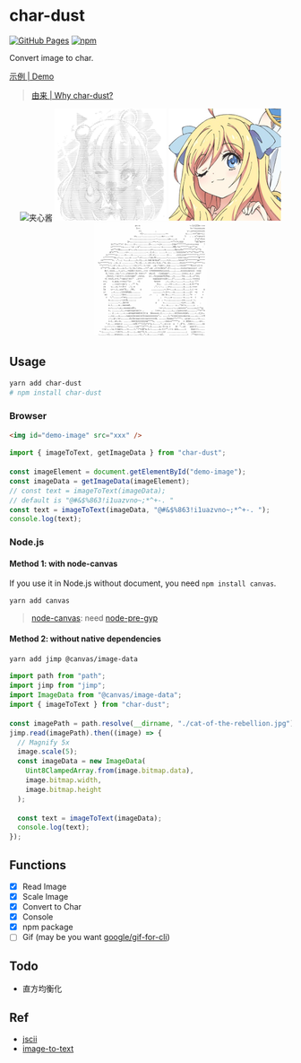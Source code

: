 # char-dust

[![GitHub Pages](https://github.com/YunYouJun/char-dust/actions/workflows/gh-pages.yml/badge.svg)](https://github.com/YunYouJun/char-dust/actions/workflows/gh-pages.yml)
[![npm](https://img.shields.io/npm/v/char-dust)](http://npmjs.com/package/char-dust)

Convert image to char.

[示例 | Demo](https://yunyoujun.github.io/char-dust/)

> [由来 | Why char-dust?](https://www.yunyoujun.cn/posts/why-make-char-dust/)

<div align="center">
<img src="https://cdn.jsdelivr.net/gh/YunYouJun/yun/images/meme/yun-good-with-bg.jpg" width='200' alt="夹心酱"/>
<img src="./demo/public/img/examples/xiao-yun-good-ascii.jpg" width='200' alt="xiao-yun char"/>
<img src="./demo/public/img/examples/夹心酱.jpg" width='200' alt="夹心酱"/>
<img src="./demo/public/img/examples/jashin.jpg" width='200' alt="jashin char"/>
</div>

## Usage

```sh
yarn add char-dust
# npm install char-dust
```

### Browser

```html
<img id="demo-image" src="xxx" />
```

```ts
import { imageToText, getImageData } from "char-dust";

const imageElement = document.getElementById("demo-image");
const imageData = getImageData(imageElement);
// const text = imageToText(imageData);
// default is "@#&$%863!i1uazvno~;*^+-. "
const text = imageToText(imageData, "@#&$%863!i1uazvno~;*^+-. ");
console.log(text);
```

### Node.js

#### Method 1: with node-canvas

If you use it in Node.js without document, you need `npm install canvas`.

```sh
yarn add canvas
```

> [node-canvas](https://github.com/Automattic/node-canvas): need [node-pre-gyp](https://github.com/mapbox/node-pre-gyp)

#### Method 2: without native dependencies

```sh
yarn add jimp @canvas/image-data
```

```ts
import path from "path";
import jimp from "jimp";
import ImageData from "@canvas/image-data";
import { imageToText } from "char-dust";

const imagePath = path.resolve(__dirname, "./cat-of-the-rebellion.jpg");
jimp.read(imagePath).then((image) => {
  // Magnify 5x
  image.scale(5);
  const imageData = new ImageData(
    Uint8ClampedArray.from(image.bitmap.data),
    image.bitmap.width,
    image.bitmap.height
  );

  const text = imageToText(imageData);
  console.log(text);
});
```

## Functions

- [x] Read Image
- [x] Scale Image
- [x] Convert to Char
- [x] Console
- [x] npm package
- [ ] Gif (may be you want [google/gif-for-cli](https://github.com/google/gif-for-cli))

## Todo

- 直方均衡化

## Ref

- [jscii](https://github.com/EnotionZ/jscii)
- [image-to-text](https://github.com/kainstar/image-to-text)
